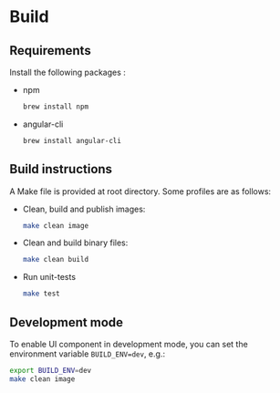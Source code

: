 # Build

## Requirements
Install the following packages :
- npm
	```bash
	brew install npm
	```
- angular-cli
	```bash
	brew install angular-cli
	```
## Build instructions
A Make file is provided at root directory. Some profiles are as follows:

- Clean, build and publish images:
	```bash
	make clean image
	```
- Clean and build binary files:
	```bash
	make clean build
	```
- Run unit-tests
	```bash
	make test
	```
## Development mode
To enable UI component in development mode, you can set the environment variable `BUILD_ENV=dev`, e.g.:
```bash
export BUILD_ENV=dev
make clean image
```